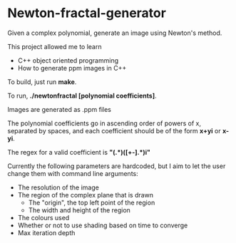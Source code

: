 # Newton-fractal-generator
Given a complex polynomial, generate an image using Newton's method.

This project allowed me to learn
* C++ object oriented programming
* How to generate ppm images in C++

To build, just run **make**.

To run, **./newtonfractal [polynomial coefficients]**.

Images are generated as .ppm files

The polynomial coefficients go in ascending order of powers of x, separated by spaces, and each coefficient should be of the form **x+yi** or **x-yi**.

The regex for a valid coefficient is **"(.\*)([+-].\*)i"**

Currently the following parameters are hardcoded, but I aim to let the user change them with command line arguments:
* The resolution of the image
* The region of the complex plane that is drawn
    * The "origin", the top left point of the region
    * The width and height of the region
* The colours used
* Whether or not to use shading based on time to converge
* Max iteration depth
